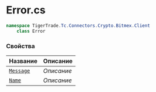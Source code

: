 
# Error.cs
```csharp
namespace TigerTrade.Tc.Connectors.Crypto.Bitmex.Client  
    class Error
```

### Свойства
| Название | Описание |
| --- | --- |
| [`Message`](./Свойства/Message.md) | *Описание* |
| [`Name`](./Свойства/Name.md) | *Описание* |
